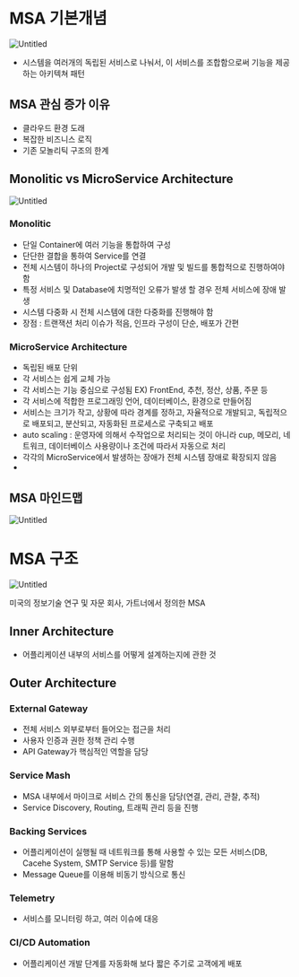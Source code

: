 # MSA 기본개념

![Untitled](https://user-images.githubusercontent.com/90545926/169692766-39500da8-4413-4295-891f-18f6f819bcfd.png)

- 시스템을 여러개의 독립된 서비스로 나눠서, 이 서비스를 조합함으로써 기능을 제공하는 아키텍쳐 패턴

## MSA 관심 증가 이유

- 클라우드 환경 도래
- 복잡한 비즈니스 로직
- 기존 모놀리틱 구조의 한계

## Monolitic vs MicroService Architecture

![Untitled](https://user-images.githubusercontent.com/90545926/169692767-940d0f0d-6d75-446e-b7c7-676b140e2eb5.png)

### Monolitic

- 단일 Container에 여러 기능을 통합하여 구성
- 단단한 결합을 통하여 Service를 연결
- 전체 시스템이 하나의 Project로 구성되어 개발 및 빌드를 통합적으로 진행하여야 함
- 특정 서비스 및 Database에 치명적인 오류가 발생 할 경우 전체 서비스에 장애 발생
- 시스템 다중화 시 전체 시스템에 대한 다중화를 진행해야 함
- 장점 : 트랜잭션 처리 이슈가 적음, 인프라 구성이 단순, 배포가 간편

### MicroService Architecture

- 독립된 배포 단위
- 각 서비스는 쉽게 교체 가능
- 각 서비스는 기능 중심으로 구성됨 EX) FrontEnd, 추천, 정산, 상품, 주문 등
- 각 서비스에 적합한 프로그래밍 언어, 데이터베이스, 환경으로 만들어짐
- 서비스는 크기가 작고, 상황에 따라 경계를 정하고, 자율적으로 개발되고, 독립적으로 배포되고, 분산되고, 자동화된 프로세스로 구축되고 배포
- auto scaling : 운영자에 의해서 수작업으로 처리되는 것이 아니라 cup, 메모리, 네트워크, 데이터베이스 사용량이나 조건에 따라서 자동으로 처리
- 각각의 MicroService에서 발생하는 장애가 전체 시스템 장애로 확장되지 않음
- 

## MSA 마인드맵

![Untitled](https://user-images.githubusercontent.com/90545926/169692768-945903fb-53c2-459a-86d9-f97c2745d350.png)

# MSA 구조

![Untitled](https://user-images.githubusercontent.com/90545926/169692769-816ec3c6-8e7b-44e0-8886-781101965911.png)

미국의 정보기술 연구 및 자문 회사, 가트너에서 정의한 MSA

## Inner Architecture

- 어플리케이션 내부의 서비스를 어떻게 설계하는지에 관한 것

## Outer Architecture

### External Gateway

- 전체 서비스 외부로부터 들어오는 접근을 처리
- 사용자 인증과 권한 정책 관리 수행
- API Gateway가 핵심적인 역할을 담당

### Service Mash

- MSA 내부에서 마이크로 서비스 간의 통신을 담당(연결, 관리, 관찰, 추적)
- Service Discovery, Routing, 트래픽 관리 등을 진행

### Backing Services

- 어플리케이션이 실행될 때 네트워크를 통해 사용할 수 있는 모든 서비스(DB, Cacehe System, SMTP Service 등)를 말함
- Message Queue를 이용해 비동기 방식으로 통신

### Telemetry

- 서비스를 모니터링 하고, 여러 이슈에 대응

### CI/CD Automation

- 어플리케이션 개발 단계를 자동화해 보다 짧은 주기로 고객에게 배포